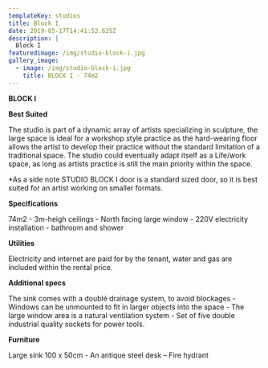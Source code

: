 ```yaml
---
templateKey: studios
title: Block I
date: 2019-05-17T14:41:52.625Z
description: |
  Block I
featuredimage: /img/studio-block-i.jpg
gallery_image:
  - image: /img/studio-block-i.jpg
    title: BLOCK I - 74m2
---
```

**BLOCK I**

**Best Suited** 

The studio is part of a dynamic array of artists specializing in sculpture, the large space is ideal for a workshop style practice as the hard-wearing floor allows the artist to develop their practice without the standard limitation of a traditional space.  The studio could eventually adapt itself as a Life/work space, as long as artists practice is still the main priority within the space. 

\*As a side note STUDIO BLOCK I door is a standard sized door, so it is best suited for an artist working on smaller formats.

**Specifications**

74m2 - 3m-heigh ceilings - North facing large window - 220V electricity installation - bathroom and shower 

**Utilities**

Electricity and internet are paid for by the tenant, water and gas are included within the rental price.

**Additional specs**

The sink comes with a doublé drainage system, to avoid blockages - Windows can be unmounted to fit in larger objects into the space - The large window area is a natural ventilation system - Set of five double industrial quality sockets for power tools.

**Furniture**

Large sink 100 x 50cm - An antique steel desk – Fire hydrant
